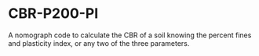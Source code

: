 # CBR-P200-PI
A nomograph code to calculate the CBR of a soil knowing the percent fines and plasticity index, or any two of the three parameters.
